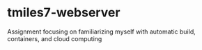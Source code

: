 # tmiles7-webserver

Assignment focusing on familiarizing myself with automatic build, containers, and cloud computing
